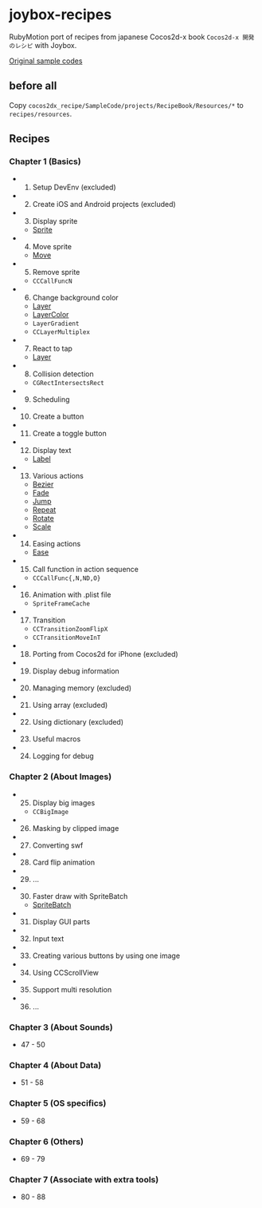# joybox-recipes

RubyMotion port of recipes from japanese Cocos2d-x book `Cocos2d-x 開発のレシピ` with Joybox.

[Original sample codes](https://github.com/syuhari/cocos2dx_recipe)

## before all
Copy `cocos2dx_recipe/SampleCode/projects/RecipeBook/Resources/*` to `recipes/resources`.

## Recipes

### Chapter 1 (Basics)
 * 01. Setup DevEnv (excluded)
 * 02. Create iOS and Android projects (excluded)
 * 03. Display sprite
   * [Sprite](http://joybox.io/documentation/sprite/)
 * 04. Move sprite
   * [Move](http://joybox.io/documentation/move/)
 * 05. Remove sprite
   * `CCCallFuncN`
 * 06. Change background color
   * [Layer](http://joybox.io/documentation/layer/)
   * [LayerColor](http://joybox.io/documentation/layer-color/)
   * `LayerGradient`
   * `CCLayerMultiplex`
 * 07. React to tap
   * [Layer](http://joybox.io/documentation/layer/)
 * 08. Collision detection
   * `CGRectIntersectsRect`
 * 09. Scheduling
 * 10. Create a button
 * 11. Create a toggle button
 * 12. Display text
   * [Label](http://joybox.io/documentation/label/)
 * 13. Various actions
   * [Bezier](http://joybox.io/documentation/bezier/)
   * [Fade](http://joybox.io/documentation/fade/)
   * [Jump](http://joybox.io/documentation/jump/)
   * [Repeat](http://joybox.io/documentation/repeat/)
   * [Rotate](http://joybox.io/documentation/rotate/)
   * [Scale](http://joybox.io/documentation/scale/)
 * 14. Easing actions
   * [Ease](http://joybox.io/documentation/ease/)
 * 15. Call function in action sequence
   * `CCCallFunc{,N,ND,O}`
 * 16. Animation with .plist file
   * `SpriteFrameCache`
 * 17. Transition
   * `CCTransitionZoomFlipX`
   * `CCTransitionMoveInT`
 * 18. Porting from Cocos2d for iPhone (excluded)
 * 19. Display debug information
 * 20. Managing memory (excluded)
 * 21. Using array (excluded)
 * 22. Using dictionary (excluded)
 * 23. Useful macros
 * 24. Logging for debug

### Chapter 2 (About Images)
 * 25. Display big images
   * `CCBigImage`
 * 26. Masking by clipped image
 * 27. Converting swf
 * 28. Card flip animation
 * 29. ...
 * 30. Faster draw with SpriteBatch
   * [SpriteBatch](http://joybox.io/documentation/sprite-batch/)
 * 31. Display GUI parts
 * 32. Input text
 * 33. Creating various buttons by using one image
 * 34. Using CCScrollView
 * 35. Support multi resolution
 * 36. ...

### Chapter 3 (About Sounds)
 * 47 - 50

### Chapter 4 (About Data)
 * 51 - 58

### Chapter 5 (OS specifics)
 * 59 - 68

### Chapter 6 (Others)
 * 69 - 79

### Chapter 7 (Associate with extra tools)
 * 80 - 88
